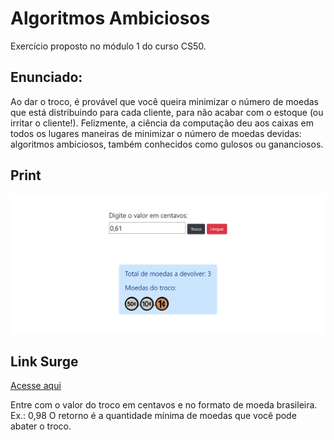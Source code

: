 # Algoritmos Ambiciosos

Exercício proposto no módulo 1 do curso CS50.

## Enunciado:

Ao dar o troco, é provável que você queira minimizar o número de moedas que está distribuindo para cada cliente, para não acabar com o estoque (ou irritar o cliente!). Felizmente, a ciência da computação deu aos caixas em todos os lugares maneiras de minimizar o número de moedas devidas: algoritmos ambiciosos, também conhecidos como gulosos ou gananciosos.

## Print

![print](./assets/screencapture.png)

## Link Surge

[Acesse aqui](https://verdant-comfort.surge.sh/)

Entre com o valor do troco em centavos e no formato de moeda brasileira.
Ex.: 0,98
O retorno é a quantidade mínima de moedas que você pode abater o troco.
